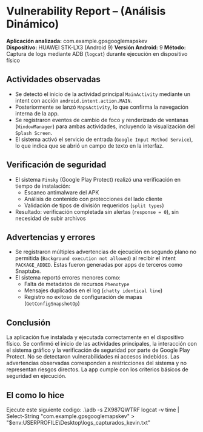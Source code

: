 # Vulnerability Report – (Análisis Dinámico)

**Aplicación analizada:** com.example.gpsgooglemapskev  
**Dispositivo:** HUAWEI STK-LX3 (Android 9) 
**Versión Android:** 9 
**Método:** Captura de logs mediante ADB (`logcat`) durante ejecución en dispositivo físico

## Actividades observadas

- Se detectó el inicio de la actividad principal `MainActivity` mediante un intent con acción `android.intent.action.MAIN`.
- Posteriormente se lanzó `MapsActivity`, lo que confirma la navegación interna de la app.
- Se registraron eventos de cambio de foco y renderizado de ventanas (`WindowManager`) para ambas actividades, incluyendo la visualización del `Splash Screen`.
- El sistema activó el servicio de entrada (`Google Input Method Service`), lo que indica que se abrió un campo de texto en la interfaz.

##  Verificación de seguridad

- El sistema `Finsky` (Google Play Protect) realizó una verificación en tiempo de instalación:
  - Escaneo antimalware del APK
  - Análisis de contenido con protecciones del lado cliente
  - Validación de tipos de división requeridos (`split types`)
- Resultado: verificación completada sin alertas (`response = 0`), sin necesidad de subir archivos

##  Advertencias y errores

- Se registraron múltiples advertencias de ejecución en segundo plano no permitida (`Background execution not allowed`) al recibir el intent `PACKAGE_ADDED`. Estas fueron generadas por apps de terceros como Snaptube.
- El sistema reportó errores menores como:
  - Falta de metadatos de recursos `Phenotype`
  - Mensajes duplicados en el log (`chatty identical line`)
  - Registro no exitoso de configuración de mapas (`GetConfigSnapshotOp`)

##  Conclusión

La aplicación fue instalada y ejecutada correctamente en el dispositivo físico. 
Se confirmó el inicio de las actividades principales, la interacción con el sistema gráfico y la verificación de seguridad por parte de Google Play Protect. 
No se detectaron vulnerabilidades ni accesos indebidos. Las advertencias observadas corresponden a restricciones del sistema y no representan riesgos directos. 
La app cumple con los criterios básicos de seguridad en ejecución.

## El como lo hice
Ejecute este siguiente codigo: 
.\adb -s ZX987QWTRF
 logcat -v time | Select-String "com.example.gpsgooglemapskev" > "$env:USERPROFILE\Desktop\logs_capturados_kevin.txt"
